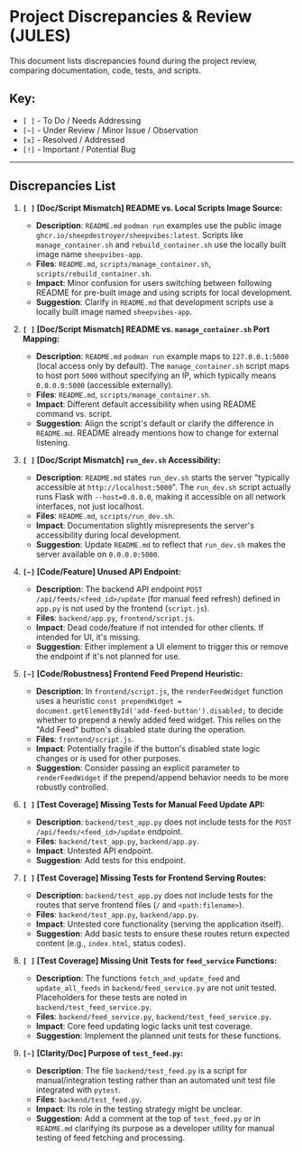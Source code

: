 # Project Discrepancies & Review (JULES)

This document lists discrepancies found during the project review, comparing documentation, code, tests, and scripts.

## Key:
*   `[ ]` - To Do / Needs Addressing
*   `[~]` - Under Review / Minor Issue / Observation
*   `[x]` - Resolved / Addressed
*   `[!]` - Important / Potential Bug

---

## Discrepancies List

1.  **`[ ]` [Doc/Script Mismatch] README vs. Local Scripts Image Source:**
    *   **Description**: `README.md` `podman run` examples use the public image `ghcr.io/sheepdestroyer/sheepvibes:latest`. Scripts like `manage_container.sh` and `rebuild_container.sh` use the locally built image name `sheepvibes-app`.
    *   **Files**: `README.md`, `scripts/manage_container.sh`, `scripts/rebuild_container.sh`.
    *   **Impact**: Minor confusion for users switching between following README for pre-built image and using scripts for local development.
    *   **Suggestion**: Clarify in `README.md` that development scripts use a locally built image named `sheepvibes-app`.

2.  **`[ ]` [Doc/Script Mismatch] README vs. `manage_container.sh` Port Mapping:**
    *   **Description**: `README.md` `podman run` example maps to `127.0.0.1:5000` (local access only by default). The `manage_container.sh` script maps to host port `5000` without specifying an IP, which typically means `0.0.0.0:5000` (accessible externally).
    *   **Files**: `README.md`, `scripts/manage_container.sh`.
    *   **Impact**: Different default accessibility when using README command vs. script.
    *   **Suggestion**: Align the script's default or clarify the difference in `README.md`. README already mentions how to change for external listening.

3.  **`[ ]` [Doc/Script Mismatch] `run_dev.sh` Accessibility:**
    *   **Description**: `README.md` states `run_dev.sh` starts the server "typically accessible at `http://localhost:5000`". The `run_dev.sh` script actually runs Flask with `--host=0.0.0.0`, making it accessible on all network interfaces, not just localhost.
    *   **Files**: `README.md`, `scripts/run_dev.sh`.
    *   **Impact**: Documentation slightly misrepresents the server's accessibility during local development.
    *   **Suggestion**: Update `README.md` to reflect that `run_dev.sh` makes the server available on `0.0.0.0:5000`.

4.  **`[~]` [Code/Feature] Unused API Endpoint:**
    *   **Description**: The backend API endpoint `POST /api/feeds/<feed_id>/update` (for manual feed refresh) defined in `app.py` is not used by the frontend (`script.js`).
    *   **Files**: `backend/app.py`, `frontend/script.js`.
    *   **Impact**: Dead code/feature if not intended for other clients. If intended for UI, it's missing.
    *   **Suggestion**: Either implement a UI element to trigger this or remove the endpoint if it's not planned for use.

5.  **`[~]` [Code/Robustness] Frontend Feed Prepend Heuristic:**
    *   **Description**: In `frontend/script.js`, the `renderFeedWidget` function uses a heuristic `const prependWidget = document.getElementById('add-feed-button').disabled;` to decide whether to prepend a newly added feed widget. This relies on the "Add Feed" button's disabled state during the operation.
    *   **Files**: `frontend/script.js`.
    *   **Impact**: Potentially fragile if the button's disabled state logic changes or is used for other purposes.
    *   **Suggestion**: Consider passing an explicit parameter to `renderFeedWidget` if the prepend/append behavior needs to be more robustly controlled.

6.  **`[ ]` [Test Coverage] Missing Tests for Manual Feed Update API:**
    *   **Description**: `backend/test_app.py` does not include tests for the `POST /api/feeds/<feed_id>/update` endpoint.
    *   **Files**: `backend/test_app.py`, `backend/app.py`.
    *   **Impact**: Untested API endpoint.
    *   **Suggestion**: Add tests for this endpoint.

7.  **`[ ]` [Test Coverage] Missing Tests for Frontend Serving Routes:**
    *   **Description**: `backend/test_app.py` does not include tests for the routes that serve frontend files (`/` and `<path:filename>`).
    *   **Files**: `backend/test_app.py`, `backend/app.py`.
    *   **Impact**: Untested core functionality (serving the application itself).
    *   **Suggestion**: Add basic tests to ensure these routes return expected content (e.g., `index.html`, status codes).

8.  **`[ ]` [Test Coverage] Missing Unit Tests for `feed_service` Functions:**
    *   **Description**: The functions `fetch_and_update_feed` and `update_all_feeds` in `backend/feed_service.py` are not unit tested. Placeholders for these tests are noted in `backend/test_feed_service.py`.
    *   **Files**: `backend/feed_service.py`, `backend/test_feed_service.py`.
    *   **Impact**: Core feed updating logic lacks unit test coverage.
    *   **Suggestion**: Implement the planned unit tests for these functions.

9.  **`[~]` [Clarity/Doc] Purpose of `test_feed.py`:**
    *   **Description**: The file `backend/test_feed.py` is a script for manual/integration testing rather than an automated unit test file integrated with `pytest`.
    *   **Files**: `backend/test_feed.py`.
    *   **Impact**: Its role in the testing strategy might be unclear.
    *   **Suggestion**: Add a comment at the top of `test_feed.py` or in `README.md` clarifying its purpose as a developer utility for manual testing of feed fetching and processing.
